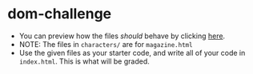 # dom-challenge

* You can preview how the files _should_ behave by clicking [here](https://hstatsep-js.github.io/dom-challenge/).
* NOTE: The files in `characters/` are for `magazine.html`
* Use the given files as your starter code, and write all of your code in `index.html`. This is what will be graded.